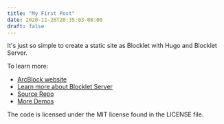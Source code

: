 ```yaml
---
title: "My First Post"
date: 2020-11-26T20:35:03-08:00
draft: false
---
```


It's just so simple to create a static site as Blocklet with Hugo and Blocklet Server.

To learn more: 
- [ArcBlock website](https://www.arcblock.io)
- [Learn more about Blocklet Server](https://www.arcblock.io/en/developer-portal)
- [Source Repo](https://github.com/blocklet/hugo-demo)
- [More Demos](https://github.com/blocklet/)

The code is licensed under the MIT license found in the LICENSE file.